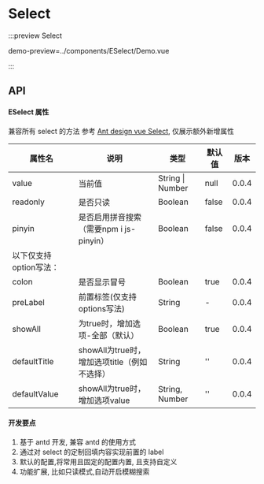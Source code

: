 # Select

:::preview Select

demo-preview=../components/ESelect/Demo.vue

:::

## API

#### ESelect 属性

兼容所有 select 的方法 参考 [Ant design vue Select](https://www.antdv.com/components/select-cn), 仅展示额外新增属性


| 属性名   | 说明         | 类型             | 默认值 | 版本  |
| -------- | ------------ | ---------------- | ------ | ----- |
| value    | 当前值       | String \| Number | null   | 0.0.4 |
| readonly | 是否只读     | Boolean          | false  | 0.0.4 |
| pinyin    | 是否启用拼音搜索（需要npm i js-pinyin） | Boolean          | false   | 0.0.4 |
|以下仅支持option写法：|
| colon    | 是否显示冒号 | Boolean          | true   | 0.0.4 |
| preLabel | 前置标签(仅支持options写法)     | String           | -      | 0.0.4 |
| showAll    | 为true时，增加选项-全部（默认） | Boolean          | true   | 0.0.4 |
| defaultTitle    | showAll为true时，增加选项title（例如不选择） | String    | ''   | 0.0.4 |
| defaultValue    | showAll为true时，增加选项value | String, Number    | ''   | 0.0.4 |


#### 开发要点

1. 基于 antd 开发, 兼容 antd 的使用方式
2. 通过对 select 的定制回填内容实现前置的 label
3. 默认的配置,将常用且固定的配置内置, 且支持自定义
4. 功能扩展, 比如只读模式,自动开启模糊搜索
